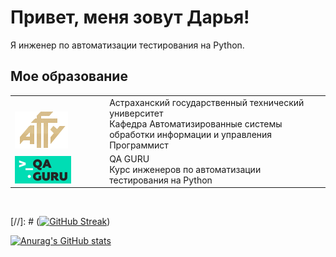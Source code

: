 # Привет, меня зовут Дарья!

Я инженер по автоматизации тестирования на Python.

## Мое образование

<table width="100%" border='0'>
   <tr> 
    <td width="30%" valign="bottom"><img src="/icons/astu_logo.png"></td><td valign="middle">Астраханский государственный технический университет</br>Кафедра Автоматизированные системы обработки информации и управления</br>Программист</td></tr>
    <tr> 
    <td width="30%" valign="bottom"><img src="/icons/photo_2022-05-30_21-01-03.png"></td><td valign="middle">QA GURU</br>Курс инженеров по автоматизации тестирования на Python</br></td></tr>
  </table>
  </br>
  
[//]: # ([![GitHub Streak](https://github-readme-streak-stats.herokuapp.com/?user=DashaKudryavtseva)](https://git.io/streak-stats))

[![Anurag's GitHub stats](https://github-readme-stats.vercel.app/api?username=DashaKudryavtseva)](https://github.com/anuraghazra/github-readme-stats)

<!--
**DashaKudryavtseva/DashaKudryavtseva** is a ✨ _special_ ✨ repository because its `README.md` (this file) appears on your GitHub profile.

Here are some ideas to get you started:

- 🔭 I’m currently working on ...
- 🌱 I’m currently learning ...
- 👯 I’m looking to collaborate on ...
- 🤔 I’m looking for help with ...
- 💬 Ask me about ...
- 📫 How to reach me: ...
- 😄 Pronouns: ...
- ⚡ Fun fact: ...
-->

